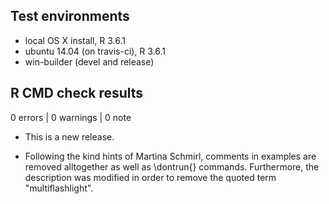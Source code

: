 ## Test environments
* local OS X install, R 3.6.1
* ubuntu 14.04 (on travis-ci), R 3.6.1
* win-builder (devel and release)

## R CMD check results

0 errors | 0 warnings | 0 note

* This is a new release.

* Following the kind hints of Martina Schmirl, comments in examples are removed alltogether as well as \dontrun{} commands. Furthermore, the description was modified in order to remove the quoted term "multiflashlight".
